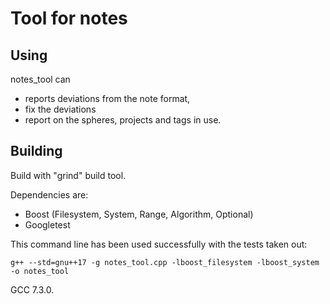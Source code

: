 # Tool for notes


## Using

notes_tool can
 - reports deviations from the note format, 
 - fix the deviations
 - report on the spheres, projects and tags in use.


## Building

Build with "grind" build tool.

Dependencies are:
 - Boost (Filesystem, System, Range, Algorithm, Optional)
 - Googletest
 
This command line has been used successfully with the tests taken out:

```
g++ --std=gnu++17 -g notes_tool.cpp -lboost_filesystem -lboost_system -o notes_tool
```

GCC 7.3.0.

